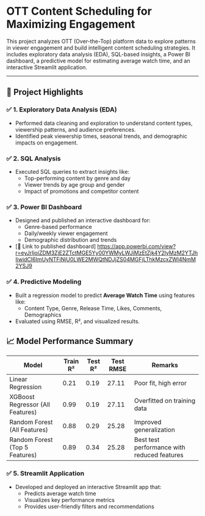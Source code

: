 # OTT Content Scheduling for Maximizing Engagement

This project analyzes OTT (Over-the-Top) platform data to explore patterns in viewer engagement and build intelligent content scheduling strategies. It includes exploratory data analysis (EDA), SQL-based insights, a Power BI dashboard, a predictive model for estimating average watch time, and an interactive Streamlit application.

---

## 📌 Project Highlights

### ✅ 1. Exploratory Data Analysis (EDA)
- Performed data cleaning and exploration to understand content types, viewership patterns, and audience preferences.
- Identified peak viewership times, seasonal trends, and demographic impacts on engagement.

### ✅ 2. SQL Analysis
- Executed SQL queries to extract insights like:
  - Top-performing content by genre and day
  - Viewer trends by age group and gender
  - Impact of promotions and competitor content

### ✅ 3. Power BI Dashboard
- Designed and published an interactive dashboard for:
  - Genre-based performance
  - Daily/weekly viewer engagement
  - Demographic distribution and trends
- [🔗 Link to published dashboard]
  https://app.powerbi.com/view?r=eyJrIjoiZDM3ZjE2ZTctMGE5Yy00YWMyLWJiMzEtZjk4Y2IyMzM2YTJhIiwidCI6ImUyNTFiNjU0LWE2MWQtNDJjZS04MGFjLThkMzcxZWI4NmM2YSJ9

### ✅ 4. Predictive Modeling
- Built a regression model to predict **Average Watch Time** using features like:
  - Content Type, Genre, Release Time, Likes, Comments, Demographics
- Evaluated using RMSE, R², and visualized results.
  
## 📈 Model Performance Summary

| Model                          | Train R² | Test R² | Test RMSE | Remarks                          |
|-------------------------------|----------|---------|-----------|-----------------------------------|
| Linear Regression             | 0.21     | 0.19    | 27.11     | Poor fit, high error               |
| XGBoost Regressor (All Features) | 0.99     | 0.19    | 27.11  | Overfitted on training data        |
| Random Forest (All Features)  | 0.88     | 0.29    | 25.28     | Improved generalization            |
| Random Forest (Top 5 Features)| 0.89     | 0.34    | 25.28     | Best test performance with reduced features |

### ✅ 5. Streamlit Application
- Developed and deployed an interactive Streamlit app that:
  - Predicts average watch time
  - Visualizes key performance metrics
  - Provides user-friendly filters and recommendations





